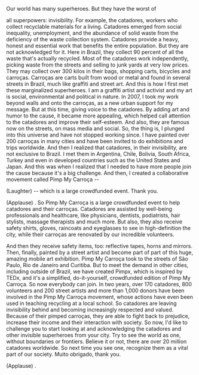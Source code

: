 
Our world has many superheroes.
But they have the worst of

all superpowers: invisibility.
For example, the catadores,
workers who collect recyclable 
materials for a living.
Catadores emerged from 
social inequality, unemployment,
and the abundance of solid waste
from the deficiency of the 
waste collection system.
Catadores provide a heavy, 
honest and essential work
that benefits the entire population.
But they are not acknowledged for it.
Here in Brazil, they collect 90 percent
of all the waste that&#39;s actually recycled.
Most of the catadores work independently,
picking waste from the streets and 
selling to junk yards at very low prices.
They may collect over 300 kilos
in their bags, shopping carts, 
bicycles and carroças.
Carroças are carts
built from wood or metal
and found in several streets in Brazil,
much like graffiti and street art.
And this is how I first met these 
marginalized superheroes.
I am a graffiti artist and activist
and my art is social, environmental 
and political in nature.
In 2007, I took my work beyond walls
and onto the carroças,
as a new urban support for my message.
But at this time, 
giving voice to the catadores.
By adding art and humor to the cause,
it became more appealing,
which helped call attention 
to the catadores
and improve their self-esteem.
And also, they are famous now 
on the streets, on mass media and social.
So, the thing is,
I plunged into this universe 
and have not stopped working since.
I have painted over 200 
carroças in many cities
and have been invited to do exhibitions 
and trips worldwide.
And then I realized that catadores,
in their invisibility,
are not exclusive to Brazil.
I met them in Argentina, Chile,
Bolivia, South Africa, Turkey
and even in developed countries such
as the United States and Japan.
And this was when I realized that I needed
to have more people join the cause
because it&#39;s a big challenge.
And then, I created a collaborative 
movement called Pimp My Carroça --

(Laughter)
 -- which is 
a large crowdfunded event.
Thank you.

(Applause)
.
So Pimp My Carroça is a large 
crowdfunded event
to help catadores and their carroças.
Catadores are assisted by well-being 
professionals and healthcare,
like physicians, dentists, podiatrists, 
hair stylists, massage therapists
and much more.
But also, they also receive safety shirts,
gloves, raincoats and eyeglasses
to see in high-definition the city,
while their carroças are renovated
by our incredible volunteers.

And then they receive safety items, too:
reflective tapes, horns and mirrors.
Then, finally, painted by a street artist
and become part of part of this huge, 
amazing mobile art exhibition.
Pimp My Carroça took to the streets
of São Paulo, Rio de Janeiro and Curitiba.
But to meet the demand in other cities,
including outside of Brazil,
we have created Pimpx,
which is inspired by TEDx,
and it&#39;s a simplified, do-it-yourself,
crowdfunded edition of Pimp My Carroça.
So now everybody can join.
In two years, over 170 catadores,
800 volunteers and 200 street artists
and more than 1,000 donors
have been involved in the 
Pimp My Carroça movement,
whose actions have even been used
in teaching recycling at a local school.
So catadores are leaving 
invisibility behind
and becoming increasingly
respected and valued.
Because of their pimped carroças,
they are able to fight back to prejudice,
increase their income and 
their interaction with society.
So now, I&#39;d like to challenge you 
to start looking at and acknowledging
the catadores and other 
invisible superheroes from your city.
Try to see the world as one, 
without boundaries or frontiers.
Believe it or not,
there are over 20 million 
catadores worldwide.
So next time you see one,
recognize them as a vital part
of our society.
Muito obrigado, thank you.

(Applause)
.
